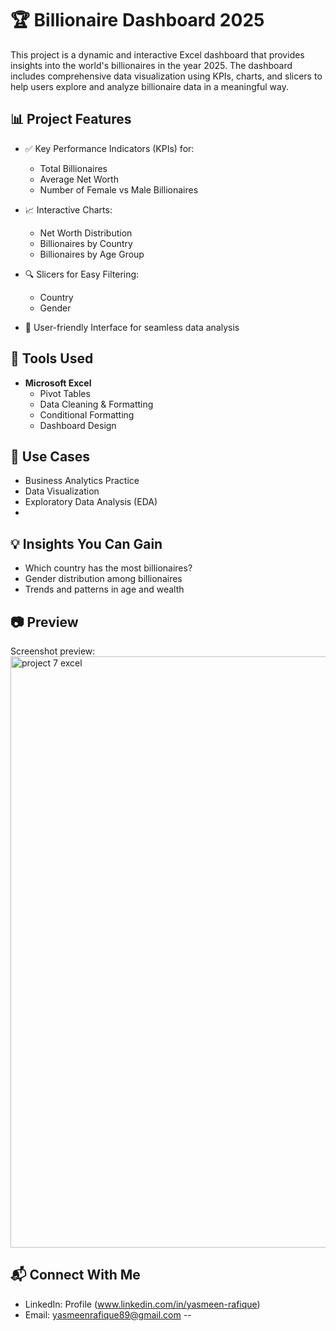# 🏆 Billionaire Dashboard 2025

This project is a dynamic and interactive Excel dashboard that provides insights into the world's billionaires in the year 2025. The dashboard includes comprehensive data visualization using KPIs, charts, and slicers to help users explore and analyze billionaire data in a meaningful way.

## 📊 Project Features

- ✅ Key Performance Indicators (KPIs) for:
  - Total Billionaires
  - Average Net Worth
  - Number of Female vs Male Billionaires
    
- 📈 Interactive Charts:
  - Net Worth Distribution
  - Billionaires by Country
  - Billionaires by Age Group
    
- 🔍 Slicers for Easy Filtering:
  - Country
  - Gender
    
- 🎯 User-friendly Interface for seamless data analysis

## 🧰 Tools Used

- **Microsoft Excel**
  - Pivot Tables
  - Data Cleaning & Formatting
  - Conditional Formatting
  - Dashboard Design 


## 📌 Use Cases

- Business Analytics Practice
- Data Visualization
- Exploratory Data Analysis (EDA)
- 
## 💡 Insights You Can Gain

- Which country has the most billionaires?
- Gender distribution among billionaires
- Trends and patterns in age and wealth

## 📷 Preview
Screenshot preview:
<img width="946" alt="project 7 excel" src="https://github.com/user-attachments/assets/09042568-7aac-4c9b-82c1-2c7004f1b661" />


## 📬 Connect With Me

- LinkedIn: Profile (www.linkedin.com/in/yasmeen-rafique)
- Email:  yasmeenrafique89@gmail.com
--

